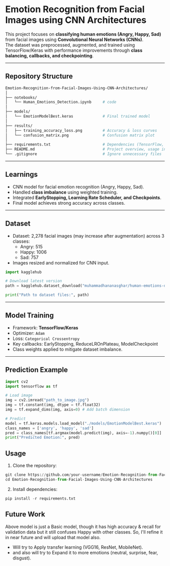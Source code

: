 # Emotion Recognition from Facial Images using CNN Architectures

This project focuses on **classifying human emotions (Angry, Happy, Sad)** from facial images using **Convolutional Neural Networks (CNNs)**.  
The dataset was preprocessed, augmented, and trained using TensorFlow/Keras with performance improvements through **class balancing, callbacks, and checkpointing**.

---

## Repository Structure
```bash
Emotion-Recognition-from-Facial-Images-Using-CNN-Architectures/
│
├── notebooks/
│   └── Human_Emotions_Detection.ipynb     # code
│
├── models/
│   └── EmotionModelBest.keras             # Final trained model
│
├── results/
│   ├── training_accuracy_loss.png         # Accuracy & loss curves
│   └── confusion_matrix.png               # Confusion matrix plot
│
├── requirements.txt                       # Dependencies (TensorFlow, cv2, etc.)
├── README.md                              # Project overview, usage instructions
└── .gitignore                             # Ignore unnecessary files
```

---

## Learnings
- CNN model for facial emotion recognition (Angry, Happy, Sad).
- Handled **class imbalance** using weighted training.
- Integrated **EarlyStopping, Learning Rate Scheduler, and Checkpoints**.
- Final model achieves strong accuracy across classes.

---

## Dataset
- Dataset: 2,278 facial images (may increase after augmentation) across 3 classes:
  - Angry: 515  
  - Happy: 1006  
  - Sad: 757  
- Images resized and normalized for CNN input.

```python
import kagglehub

# Download latest version
path = kagglehub.dataset_download("muhammadhananasghar/human-emotions-datasethes")

print("Path to dataset files:", path)
```

---

## Model Training
- Framework: **TensorFlow/Keras**
- Optimizer: `Adam`
- Loss: `Categorical Crossentropy`
- Key callbacks: EarlyStopping, ReduceLROnPlateau, ModelCheckpoint
- Class weights applied to mitigate dataset imbalance.

---

## Prediction Example

```python
import cv2
import tensorflow as tf

# Load image
img = cv2.imread("path_to_image.jpg")
img = tf.constant(img, dtype = tf.float32)
img = tf.expand_dims(img, axis=0) # Add batch dimension

# Predict
model = tf.keras.models.load_model("./models/EmotionModelBest.keras")
class_names = ['angry', 'happy', 'sad']
pred = class_names[tf.argmax(model.predict(img), axis=-1).numpy()[0]]
print("Predicted Emotion:", pred)
```

## Usage

1. Clone the repository:

```python
git clone https://github.com/your-username/Emotion-Recognition-from-Facial-Images-Using-CNN-Architectures.git
cd Emotion-Recognition-from-Facial-Images-Using-CNN-Architectures

```
2. Install dependencies:
```python
pip install -r requirements.txt

```
## Future Work
Above model is just a Basic model, though it has high accuracy & recall for validation data but it still confuses Happy with other classes. So, I'll refine it in near future and will upload that model also.
- Will try to Apply transfer learning (VGG16, ResNet, MobileNet).
- and also will try to Expand it to more emotions (neutral, surprise, fear, disgust).




